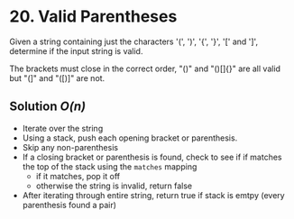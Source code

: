 # 20. Valid Parentheses

Given a string containing just the characters '(', ')', '{', '}', '[' and ']', determine if the input string is valid.

The brackets must close in the correct order, "()" and "()[]{}" are all valid but "(]" and "([)]" are not.

## Solution *O(n)*

* Iterate over the string
* Using a stack, push each opening bracket or parenthesis.
* Skip any non-parenthesis
* If a closing bracket or parenthesis is found, check to see if if matches the top of the stack using the `matches` mapping
  * if it matches, pop it off
  * otherwise the string is invalid, return false
* After iterating through entire string, return true if stack is emtpy (every parenthesis found a pair)
